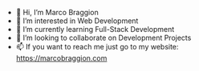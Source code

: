 - 👋 Hi, I’m Marco Braggion
- 👀 I’m interested in Web Development
- 🌱 I’m currently learning Full-Stack Development
- 🚀 I’m looking to collaborate on Development Projects
- 📫 If you want to reach me just go to my website: https://marcobraggion.com
